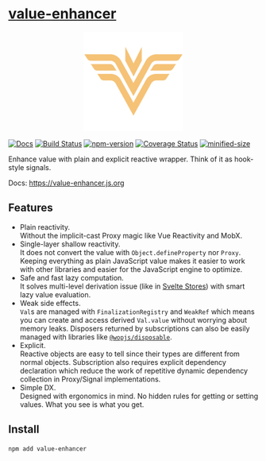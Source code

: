 # [value-enhancer](https://github.com/crimx/value-enhancer)

<p align="center">
  <img width="200" src="https://raw.githubusercontent.com/crimx/value-enhancer/main/assets/value-enhancer.svg">
</p>

[![Docs](https://img.shields.io/badge/Docs-read-%23fdf9f5)](https://crimx.github.io/value-enhancer)
[![Build Status](https://github.com/crimx/value-enhancer/actions/workflows/build.yml/badge.svg)](https://github.com/crimx/value-enhancer/actions/workflows/build.yml)
[![npm-version](https://img.shields.io/npm/v/value-enhancer.svg)](https://www.npmjs.com/package/value-enhancer)
[![Coverage Status](https://img.shields.io/coverallsCoverage/github/crimx/value-enhancer)](https://coveralls.io/github/crimx/value-enhancer)
[![minified-size](https://img.shields.io/bundlephobia/minzip/value-enhancer)](https://bundlephobia.com/package/value-enhancer)

Enhance value with plain and explicit reactive wrapper. Think of it as hook-style signals.

Docs: <https://value-enhancer.js.org>

## Features

- Plain reactivity.  
  Without the implicit-cast Proxy magic like Vue Reactivity and MobX.
- Single-layer shallow reactivity.  
  It does not convert the value with `Object.defineProperty` nor `Proxy`. Keeping everything as plain JavaScript value makes it easier to work with other libraries and easier for the JavaScript engine to optimize.
- Safe and fast lazy computation.  
  It solves multi-level derivation issue (like in [Svelte Stores](<(https://svelte.dev/repl/6218ae0ecf5c455195b4a76d7f0cff9f?version=3.49.0)>)) with smart lazy value evaluation.
- Weak side effects.  
  `Val`s are managed with `FinalizationRegistry` and `WeakRef` which means you can create and access derived `Val.value` without worrying about memory leaks. Disposers returned by subscriptions can also be easily managed with libraries like [`@wopjs/disposable`](https://github.com/wopjs/disposable).
- Explicit.  
  Reactive objects are easy to tell since their types are different from normal objects. Subscription also requires explicit dependency declaration which reduce the work of repetitive dynamic dependency collection in Proxy/Signal implementations.
- Simple DX.  
  Designed with ergonomics in mind. No hidden rules for getting or setting values. What you see is what you get.

## Install

```bash
npm add value-enhancer
```
